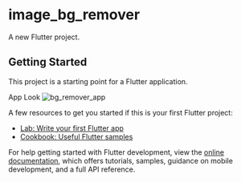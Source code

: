 # image_bg_remover

A new Flutter project.

## Getting Started

This project is a starting point for a Flutter application.

App Look
![bg_remover_app](https://user-images.githubusercontent.com/72177493/188614698-415e4546-aeee-458a-970e-056a2ed8aec1.jpg)


A few resources to get you started if this is your first Flutter project:

- [Lab: Write your first Flutter app](https://docs.flutter.dev/get-started/codelab)
- [Cookbook: Useful Flutter samples](https://docs.flutter.dev/cookbook)

For help getting started with Flutter development, view the
[online documentation](https://docs.flutter.dev/), which offers tutorials,
samples, guidance on mobile development, and a full API reference.
